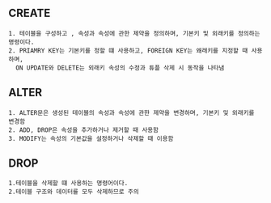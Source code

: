 CREATE
--- 
    1. 테이블을 구성하고 , 속성과 속성에 관한 제약을 정의하며, 기본키 및 외래키를 정의하는 명령이다.
    2. PRIAMRY KEY는 기본키를 정할 떄 사용하고, FOREIGN KEY는 왜래키를 지정할 때 사용하며,
      ON UPDATE와 DELETE는 외래키 속성의 수정과 튜플 삭제 시 동작을 나타냄 
ALTER
----
    1. ALTER문은 생성된 테이블의 속성과 속성에 관한 제약을 변경하며, 기본키 및 외래키를 변경함
    2. ADD, DROP은 속성을 추가하거나 제거할 때 사용함
    3. MODIFY는 속성의 기본값을 설정하거나 삭제할 때 이용함 

DROP
---
    1.테이블을 삭제할 떄 사용하는 명령어이다.
    2.테이블 구조와 데이터를 모두 삭제하므로 주의  